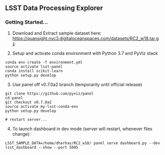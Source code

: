 
## LSST Data Processing Explorer

### Getting Started...

1. Download and Extract sample dataset here:
https://quansight.nyc3.digitaloceanspaces.com/datasets/RC2_w18.tar.gz

2. Setup and activate conda environment with Python 3.7 and PyViz stack
```
conda env create -f environment.yml
source activate lsst-panel
conda install scikit-learn
python setup.py develop
```

3. Use panel off v0.7.0a2 branch (temporarily until official release)
```
git clone https://github.com/pyviz/panel
cd panel
git checkout v0.7.0a2
source activate my-lsst-conda-env
python setup.py develop

# restart server...
```

4. To launch dashboard in dev mode (server will restart, whenever files change):

`LSST_SAMPLE_DATA=/home/dharhas/RC2_w18/ panel serve dashboard.py --dev lsst_dashboard --show --port 5005`
